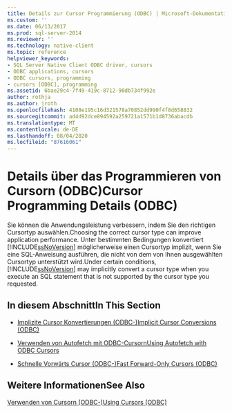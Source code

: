 ```yaml
---
title: Details zur Cursor Programmierung (ODBC) | Microsoft-Dokumentation
ms.custom: ''
ms.date: 06/13/2017
ms.prod: sql-server-2014
ms.reviewer: ''
ms.technology: native-client
ms.topic: reference
helpviewer_keywords:
- SQL Server Native Client ODBC driver, cursors
- ODBC applications, cursors
- ODBC cursors, programming
- cursors [ODBC], programming
ms.assetid: 6bae29c4-7f49-419c-8712-90db734f992e
author: rothja
ms.author: jroth
ms.openlocfilehash: 4108e195c16d321578a70852dd990f4f8d658832
ms.sourcegitcommit: ad4d92dce894592a259721a1571b1d8736abacdb
ms.translationtype: MT
ms.contentlocale: de-DE
ms.lasthandoff: 08/04/2020
ms.locfileid: "87616061"
---
```

# <a name="cursor-programming-details-odbc"></a><span data-ttu-id="966b4-102">Details über das Programmieren von Cursorn (ODBC)</span><span class="sxs-lookup"><span data-stu-id="966b4-102">Cursor Programming Details (ODBC)</span></span>
  <span data-ttu-id="966b4-103">Sie können die Anwendungsleistung verbessern, indem Sie den richtigen Cursortyp auswählen.</span><span class="sxs-lookup"><span data-stu-id="966b4-103">Choosing the correct cursor type can improve application performance.</span></span> <span data-ttu-id="966b4-104">Unter bestimmten Bedingungen konvertiert [!INCLUDE[ssNoVersion](../../../includes/ssnoversion-md.md)] möglicherweise einen Cursortyp implizit, wenn Sie eine SQL-Anweisung ausführen, die nicht von dem von Ihnen ausgewählten Cursortyp unterstützt wird.</span><span class="sxs-lookup"><span data-stu-id="966b4-104">Under certain conditions, [!INCLUDE[ssNoVersion](../../../includes/ssnoversion-md.md)] may implicitly convert a cursor type when you execute an SQL statement that is not supported by the cursor type you requested.</span></span>  
  
## <a name="in-this-section"></a><span data-ttu-id="966b4-105">In diesem Abschnitt</span><span class="sxs-lookup"><span data-stu-id="966b4-105">In This Section</span></span>  
  
-   [<span data-ttu-id="966b4-106">Implizite Cursor Konvertierungen &#40;ODBC-&#41;</span><span class="sxs-lookup"><span data-stu-id="966b4-106">Implicit Cursor Conversions &#40;ODBC&#41;</span></span>](implicit-cursor-conversions-odbc.md)  
  
-   [<span data-ttu-id="966b4-107">Verwenden von Autofetch mit ODBC-Cursorn</span><span class="sxs-lookup"><span data-stu-id="966b4-107">Using Autofetch with ODBC Cursors</span></span>](using-autofetch-with-odbc-cursors.md)  
  
-   [<span data-ttu-id="966b4-108">Schnelle Vorwärts Cursor &#40;ODBC-&#41;</span><span class="sxs-lookup"><span data-stu-id="966b4-108">Fast Forward-Only Cursors &#40;ODBC&#41;</span></span>](fast-forward-only-cursors-odbc.md)  
  
## <a name="see-also"></a><span data-ttu-id="966b4-109">Weitere Informationen</span><span class="sxs-lookup"><span data-stu-id="966b4-109">See Also</span></span>  
 [<span data-ttu-id="966b4-110">Verwenden von Cursorn &#40;ODBC-&#41;</span><span class="sxs-lookup"><span data-stu-id="966b4-110">Using Cursors &#40;ODBC&#41;</span></span>](../using-cursors-odbc.md)  
  
  
